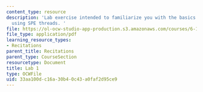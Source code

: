 ```yaml
---
content_type: resource
description: 'Lab exercise intended to familiarize you with the basics of DMA and
  using SPE threads. '
file: https://ol-ocw-studio-app-production.s3.amazonaws.com/courses/6-189-multicore-programming-primer-january-iap-2007/33aa100dc16a30b40c43a0faf2d95ce9_lab1.pdf
file_type: application/pdf
learning_resource_types:
- Recitations
parent_title: Recitations
parent_type: CourseSection
resourcetype: Document
title: Lab 1
type: OCWFile
uid: 33aa100d-c16a-30b4-0c43-a0faf2d95ce9
---
```

